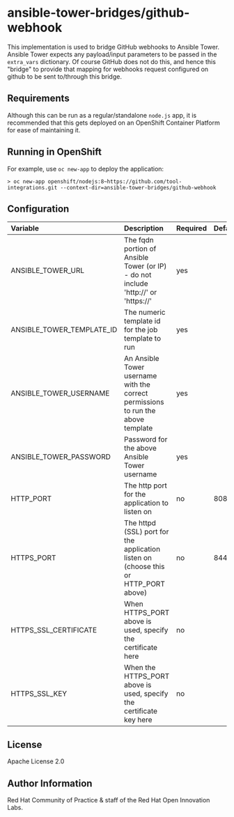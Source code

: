 ansible-tower-bridges/github-webhook
====================================

This implementation is used to bridge GitHub webhooks to Ansible Tower. Ansible Tower expects any payload/input parameters to be passed in the `extra_vars` dictionary. Of course GitHub does not do this, and hence this "bridge" to provide that mapping for webhooks request configured on github to be sent to/through this bridge.

Requirements
------------

Although this can be run as a regular/standalone `node.js` app, it is recommended that this gets deployed on an OpenShift Container Platform for ease of maintaining it.


Running in OpenShift
--------------------

For example, use `oc new-app` to deploy the application:

```
> oc new-app openshift/nodejs:8~https://github.com/tool-integrations.git --context-dir=ansible-tower-bridges/github-webhook
```


Configuration
-------------

| Variable | Description | Required | Defaults |
|:---------|:------------|:---------|:---------|
| ANSIBLE_TOWER_URL | The fqdn portion of Ansible Tower (or IP) - do not include 'http://' or 'https://' | yes | |
| ANSIBLE_TOWER_TEMPLATE_ID | The numeric template id for the job template to run | yes | |
| ANSIBLE_TOWER_USERNAME | An Ansible Tower username with the correct permissions to run the above template | yes | |
| ANSIBLE_TOWER_PASSWORD | Password for the above Ansible Tower username | yes | |
| HTTP_PORT | The http port for the application to listen on | no | 8080 |
| HTTPS_PORT | The httpd (SSL) port for the application listen on (choose this or HTTP_PORT above) | no | 8443 |
| HTTPS_SSL_CERTIFICATE | When HTTPS_PORT above is used, specify the certificate here | no | |
| HTTPS_SSL_KEY | When the HTTPS_PORT above is used, specify the certificate key here | no | |


License
-------

Apache License 2.0


Author Information
------------------

Red Hat Community of Practice & staff of the Red Hat Open Innovation Labs.

